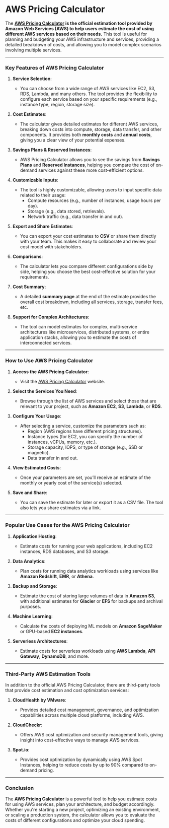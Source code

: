 # AWS Pricing Calculator

The **[AWS Pricing Calculator](https://calculator.aws/#/) is the official estimation tool provided by Amazon Web Services (AWS) to help users estimate the cost of using different AWS services based on their needs.** This tool is useful for planning and budgeting your AWS infrastructure and services, providing a detailed breakdown of costs, and allowing you to model complex scenarios involving multiple services.

---

### **Key Features of AWS Pricing Calculator**

1. **Service Selection**:
   - You can choose from a wide range of AWS services like EC2, S3, RDS, Lambda, and many others. The tool provides the flexibility to configure each service based on your specific requirements (e.g., instance type, region, storage size).

2. **Cost Estimates**:
   - The calculator gives detailed estimates for different AWS services, breaking down costs into compute, storage, data transfer, and other components. It provides both **monthly costs** and **annual costs**, giving you a clear view of your potential expenses.

3. **Savings Plans & Reserved Instances**:
   - AWS Pricing Calculator allows you to see the savings from **Savings Plans** and **Reserved Instances**, helping you compare the cost of on-demand services against these more cost-efficient options.

4. **Customizable Inputs**:
   - The tool is highly customizable, allowing users to input specific data related to their usage:
     - Compute resources (e.g., number of instances, usage hours per day).
     - Storage (e.g., data stored, retrievals).
     - Network traffic (e.g., data transfer in and out).

5. **Export and Share Estimates**:
   - You can export your cost estimates to **CSV** or share them directly with your team. This makes it easy to collaborate and review your cost model with stakeholders.

6. **Comparisons**:
   - The calculator lets you compare different configurations side by side, helping you choose the best cost-effective solution for your requirements.

7. **Cost Summary**:
   - A detailed **summary page** at the end of the estimate provides the overall cost breakdown, including all services, storage, transfer fees, etc.

8. **Support for Complex Architectures**:
   - The tool can model estimates for complex, multi-service architectures like microservices, distributed systems, or entire application stacks, allowing you to estimate the costs of interconnected services.

---

### **How to Use AWS Pricing Calculator**

1. **Access the AWS Pricing Calculator**:
   - Visit the [AWS Pricing Calculator](https://calculator.aws/#/) website.

2. **Select the Services You Need**:
   - Browse through the list of AWS services and select those that are relevant to your project, such as **Amazon EC2**, **S3**, **Lambda**, or **RDS**.

3. **Configure Your Usage**:
   - After selecting a service, customize the parameters such as:
     - Region (AWS regions have different pricing structures).
     - Instance types (for EC2, you can specify the number of instances, vCPUs, memory, etc.).
     - Storage capacity, IOPS, or type of storage (e.g., SSD or magnetic).
     - Data transfer in and out.

4. **View Estimated Costs**:
   - Once your parameters are set, you’ll receive an estimate of the monthly or yearly cost of the service(s) selected.

5. **Save and Share**:
   - You can save the estimate for later or export it as a CSV file. The tool also lets you share estimates via a link.

---

### **Popular Use Cases for the AWS Pricing Calculator**

1. **Application Hosting**:
   - Estimate costs for running your web applications, including EC2 instances, RDS databases, and S3 storage.

2. **Data Analytics**:
   - Plan costs for running data analytics workloads using services like **Amazon Redshift**, **EMR**, or **Athena**.

3. **Backup and Storage**:
   - Estimate the cost of storing large volumes of data in **Amazon S3**, with additional estimates for **Glacier** or **EFS** for backups and archival purposes.

4. **Machine Learning**:
   - Calculate the costs of deploying ML models on **Amazon SageMaker** or GPU-based **EC2 instances**.

5. **Serverless Architectures**:
   - Estimate costs for serverless workloads using **AWS Lambda**, **API Gateway**, **DynamoDB**, and more.

---

### **Third-Party AWS Estimation Tools**

In addition to the official AWS Pricing Calculator, there are third-party tools that provide cost estimation and cost optimization services:

1. **CloudHealth by VMware**:
   - Provides detailed cost management, governance, and optimization capabilities across multiple cloud platforms, including AWS.

2. **CloudCheckr**:
   - Offers AWS cost optimization and security management tools, giving insight into cost-effective ways to manage AWS services.

3. **Spot.io**:
   - Provides cost optimization by dynamically using AWS Spot Instances, helping to reduce costs by up to 90% compared to on-demand pricing.

---

### **Conclusion**

The **AWS Pricing Calculator** is a powerful tool to help you estimate costs for using AWS services, plan your architecture, and budget accordingly. Whether you're starting a new project, optimizing an existing environment, or scaling a production system, the calculator allows you to evaluate the costs of different configurations and optimize your cloud spending.